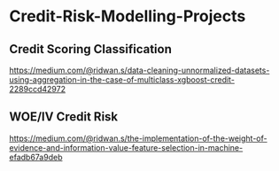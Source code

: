 # Credit-Risk-Modelling-Projects

## Credit Scoring Classification
https://medium.com/@ridwan.s/data-cleaning-unnormalized-datasets-using-aggregation-in-the-case-of-multiclass-xgboost-credit-2289ccd42972

## WOE/IV Credit Risk
https://medium.com/@ridwan.s/the-implementation-of-the-weight-of-evidence-and-information-value-feature-selection-in-machine-efadb67a9deb
